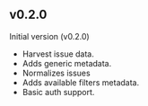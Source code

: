 ## v0.2.0

Initial version (v0.2.0)

- Harvest issue data.
- Adds generic metadata.
- Normalizes issues
- Adds available filters metadata.
- Basic auth support.
